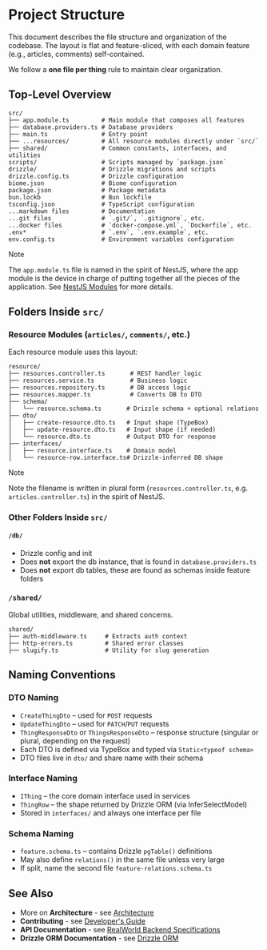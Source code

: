 # Project Structure

This document describes the file structure and organization of the codebase. The layout is flat and feature-sliced, with each domain feature (e.g., articles, comments) self-contained.

We follow a **one file per thing** rule to maintain clear organization.

## Top-Level Overview

```plaintext
src/
├── app.module.ts         # Main module that composes all features
├── database.providers.ts # Database providers
├── main.ts               # Entry point
├── ...resources/         # All resource modules directly under `src/`
├── shared/               # Common constants, interfaces, and utilities
scripts/                  # Scripts managed by `package.json`
drizzle/                  # Drizzle migrations and scripts
drizzle.config.ts         # Drizzle configuration
biome.json                # Biome configuration
package.json              # Package metadata
bun.lockb                 # Bun lockfile
tsconfig.json             # TypeScript configuration
...markdown files         # Documentation
...git files              # `.git/`, `.gitignore`, etc.
...docker files           # `docker-compose.yml`, `Dockerfile`, etc.
.env*                     # `.env`, `.env.example`, etc.
env.config.ts             # Environment variables configuration
```

> [!NOTE]
> The `app.module.ts` file is named in the spirit of NestJS, where the app module is the device in charge of putting together all the pieces of the application. See [NestJS Modules](https://docs.nestjs.com/modules) for more details.

## Folders Inside `src/`

### Resource Modules (`articles/`, `comments/`, etc.)

Each resource module uses this layout:

```plaintext
resource/
├── resources.controller.ts       # REST handler logic
├── resources.service.ts          # Business logic
├── resources.repository.ts       # DB access logic
├── resources.mapper.ts           # Converts DB to DTO
├── schema/
│   └── resource.schema.ts       # Drizzle schema + optional relations
├── dto/
│   ├── create-resource.dto.ts   # Input shape (TypeBox)
│   ├── update-resource.dto.ts   # Input shape (if needed)
│   └── resource.dto.ts          # Output DTO for response
├── interfaces/
│   ├── resource.interface.ts    # Domain model
│   └── resource-row.interface.ts# Drizzle-inferred DB shape
```

> [!NOTE]
> Note the filename is written in plural form (`resources.controller.ts`, e.g. `articles.controller.ts`) in the spirit of NestJS.

### Other Folders Inside `src/`

#### `/db/`

- Drizzle config and init
- Does **not** export the db instance, that is found in `database.providers.ts`
- Does **not** export db tables, these are found as schemas inside feature folders

### `/shared/`

Global utilities, middleware, and shared concerns.

```plaintext
shared/
├── auth-middleware.ts     # Extracts auth context
├── http-errors.ts         # Shared error classes
├── slugify.ts             # Utility for slug generation
```

## Naming Conventions

### DTO Naming

- `CreateThingDto` – used for `POST` requests
- `UpdateThingDto` – used for `PATCH`/`PUT` requests
- `ThingResponseDto` or `ThingsResponseDto` – response structure (singular or plural, depending on the request)
- Each DTO is defined via TypeBox and typed via `Static<typeof schema>`
- DTO files live in `dto/` and share name with their schema

### Interface Naming

- `IThing` – the core domain interface used in services
- `ThingRow` – the shape returned by Drizzle ORM (via InferSelectModel)
- Stored in `interfaces/` and always one interface per file

### Schema Naming

- `feature.schema.ts` – contains Drizzle `pgTable()` definitions
- May also define `relations()` in the same file unless very large
- If split, name the second file `feature-relations.schema.ts`

## See Also

- More on **Architecture** - see [Architecture](ARCHITECTURE.md)
- **Contributing** - see [Developer's Guide](CONTRIBUTING.md)
- **API Documentation** - see [RealWorld Backend Specifications](https://realworld-docs.netlify.app/specifications/backend/introduction/)
- **Drizzle ORM Documentation** - see [Drizzle ORM](https://orm.drizzle.team/)
